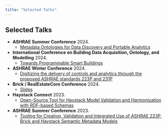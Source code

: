 ```yaml
---
title: "Selected Talks"
---
```


## Selected Talks

- **ASHRAE Summer Conference** 2024.
    - [Metadata Ontologies for Data Discovery and Portable Analytics](/files/2024-ASHRAE-Data-Fierro.pdf)
- **International Conference on Building Data Acquisition, Ontology, and Modelling** 2024.
    - [Towards Programmable Smart Buildings](/files/ICBOM-Fierro.pdf)
- **ASHRAE Winter Conference** 2024.
    - [Digitizing the delivery of controls and analytics through the proposed ASHRAE standards 223P and 231P](/files/2024-ASHRAE-223P-Fierro.pdf)
- **Brick / RealEstateCore Conference** 2024.
    - [Slides](/files/Brick-RECCon-2024.pdf)
- **Haystack Connect** 2023.
    - [Open-Source Tool for Haystack Model Validation and Harmonization with RDF-based Schemas](/files/2023-NREL-Haystack-Connect-Presentation.pdf)
- **ASHRAE Summer Conference** 2023.
    - [Tooling for Creation, Validation and Integrated Use of ASHRAE 223P, Brick and Haystack Semantic Metadata Models](/files/2023-ASHRAE-BuildingMOTIF-Fierro.pdf)
